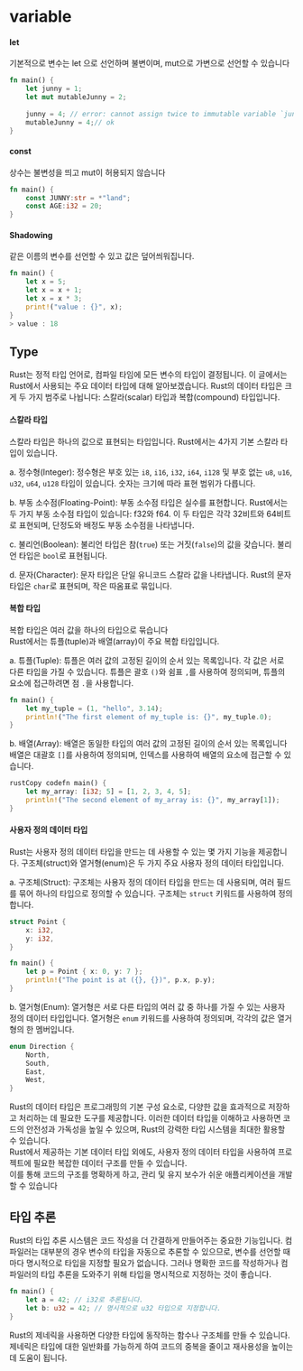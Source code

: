 # variable

#### let

기본적으로 변수는 let 으로 선언하며 불변이며, mut으로 가변으로 선언할 수 있습니다

```rust
fn main() {
    let junny = 1;
    let mut mutableJunny = 2;
    
    junny = 4; // error: cannot assign twice to immutable variable `junny`
    mutableJunny = 4;// ok
}
```

#### const

상수는 불변성을 띄고 mut이 허용되지 않습니다

```rust
fn main() {
    const JUNNY:str = *"land";
    const AGE:i32 = 20;
}
```

#### Shadowing <a href="#shadowing" id="shadowing"></a>

같은 이름의 변수를 선언할 수 있고 값은 덮어씌워집니다.

```rust
fn main() {
    let x = 5;
    let x = x + 1;
    let x = x * 3;
    print!("value : {}", x);
}
> value : 18
```

## Type

Rust는 정적 타입 언어로, 컴파일 타임에 모든 변수의 타입이 결정됩니다. 이 글에서는 Rust에서 사용되는 주요 데이터 타입에 대해 알아보겠습니다. Rust의 데이터 타입은 크게 두 가지 범주로 나뉩니다: 스칼라(scalar) 타입과 복합(compound) 타입입니다.

#### 스칼라 타입

스칼라 타입은 하나의 값으로 표현되는 타입입니다. Rust에서는 4가지 기본 스칼라 타입이 있습니다.

a. 정수형(Integer): 정수형은 부호 있는 `i8`, `i16`, `i32`, `i64`, `i128` 및 부호 없는 `u8`, `u16`, `u32`, `u64`, `u128` 타입이 있습니다. 숫자는 크기에 따라 표현 범위가 다릅니다.

b. 부동 소수점(Floating-Point): 부동 소수점 타입은 실수를 표현합니다. Rust에서는 두 가지 부동 소수점 타입이 있습니다: f32와 f64. 이 두 타입은 각각 32비트와 64비트로 표현되며, 단정도와 배정도 부동 소수점을 나타냅니다.

c. 불리언(Boolean): 불리언 타입은 참(`true`) 또는 거짓(`false`)의 값을 갖습니다. 불리언 타입은 `bool`로 표현됩니다.

d. 문자(Character): 문자 타입은 단일 유니코드 스칼라 값을 나타냅니다. Rust의 문자 타입은 `char`로 표현되며, 작은 따옴표로 묶입니다.

#### 복합 타입

복합 타입은 여러 값을 하나의 타입으로 묶습니다\
Rust에서는 튜플(tuple)과 배열(array)이 주요 복합 타입입니다.

a. 튜플(Tuple): 튜플은 여러 값의 고정된 길이의 순서 있는 목록입니다. 각 값은 서로 다른 타입을 가질 수 있습니다. 튜플은 괄호 `()`와 쉼표 `,`를 사용하여 정의되며, 튜플의 요소에 접근하려면 점 `.`을 사용합니다.

```rust
fn main() {
    let my_tuple = (1, "hello", 3.14);
    println!("The first element of my_tuple is: {}", my_tuple.0);
}
```

b. 배열(Array): 배열은 동일한 타입의 여러 값의 고정된 길이의 순서 있는 목록입니다\
배열은 대괄호 `[]`를 사용하여 정의되며, 인덱스를 사용하여 배열의 요소에 접근할 수 있습니다.

```rust
rustCopy codefn main() {
    let my_array: [i32; 5] = [1, 2, 3, 4, 5];
    println!("The second element of my_array is: {}", my_array[1]);
}
```

#### 사용자 정의 데이터 타입

Rust는 사용자 정의 데이터 타입을 만드는 데 사용할 수 있는 몇 가지 기능을 제공합니다. 구조체(struct)와 열거형(enum)은 두 가지 주요 사용자 정의 데이터 타입입니다.

a. 구조체(Struct): 구조체는 사용자 정의 데이터 타입을 만드는 데 사용되며, 여러 필드를 묶어 하나의 타입으로 정의할 수 있습니다. 구조체는 `struct` 키워드를 사용하여 정의합니다.

```rust
struct Point {
    x: i32,
    y: i32,
}

fn main() {
    let p = Point { x: 0, y: 7 };
    println!("The point is at ({}, {})", p.x, p.y);
}
```

b. 열거형(Enum): 열거형은 서로 다른 타입의 여러 값 중 하나를 가질 수 있는 사용자 정의 데이터 타입입니다. 열거형은 `enum` 키워드를 사용하여 정의되며, 각각의 값은 열거형의 한 멤버입니다.

```rust
enum Direction {
    North,
    South,
    East,
    West,
}
```

Rust의 데이터 타입은 프로그래밍의 기본 구성 요소로, 다양한 값을 효과적으로 저장하고 처리하는 데 필요한 도구를 제공합니다. 이러한 데이터 타입을 이해하고 사용하면 코드의 안전성과 가독성을 높일 수 있으며, Rust의 강력한 타입 시스템을 최대한 활용할 수 있습니다. \
Rust에서 제공하는 기본 데이터 타입 외에도, 사용자 정의 데이터 타입을 사용하여 프로젝트에 필요한 복잡한 데이터 구조를 만들 수 있습니다. \
이를 통해 코드의 구조를 명확하게 하고, 관리 및 유지 보수가 쉬운 애플리케이션을 개발할 수 있습니다

## 타입 추론

Rust의 타입 추론 시스템은 코드 작성을 더 간결하게 만들어주는 중요한 기능입니다. 컴파일러는 대부분의 경우 변수의 타입을 자동으로 추론할 수 있으므로, 변수를 선언할 때마다 명시적으로 타입을 지정할 필요가 없습니다. 그러나 명확한 코드를 작성하거나 컴파일러의 타입 추론을 도와주기 위해 타입을 명시적으로 지정하는 것이 좋습니다.

```rust
fn main() {
    let a = 42; // i32로 추론됩니다.
    let b: u32 = 42; // 명시적으로 u32 타입으로 지정합니다.
}
```

Rust의 제네릭을 사용하면 다양한 타입에 동작하는 함수나 구조체를 만들 수 있습니다. \
제네릭은 타입에 대한 일반화를 가능하게 하여 코드의 중복을 줄이고 재사용성을 높이는 데 도움이 됩니다.
